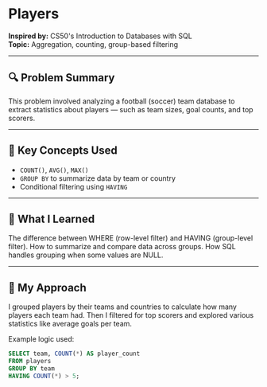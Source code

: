 # Players

**Inspired by:** CS50's Introduction to Databases with SQL  
**Topic:** Aggregation, counting, group-based filtering

---

## 🔍 Problem Summary

This problem involved analyzing a football (soccer) team database to extract statistics about players — such as team sizes, goal counts, and top scorers.

---

## 🧠 Key Concepts Used

- `COUNT()`, `AVG()`, `MAX()`
- `GROUP BY` to summarize data by team or country
- Conditional filtering using `HAVING`

---

## 📝 What I Learned
The difference between WHERE (row-level filter) and HAVING (group-level filter).
How to summarize and compare data across groups.
How SQL handles grouping when some values are NULL.

---

## 🧵 My Approach

I grouped players by their teams and countries to calculate how many players each team had. Then I filtered for top scorers and explored various statistics like average goals per team.

Example logic used:
```sql
SELECT team, COUNT(*) AS player_count
FROM players
GROUP BY team
HAVING COUNT(*) > 5;



